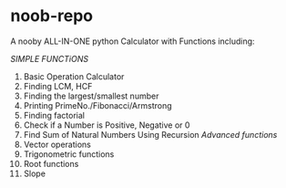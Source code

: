 # noob-repo
A nooby ALL-IN-ONE python Calculator with
Functions including:

*SIMPLE FUNCTiONS*
1. Basic Operation Calculator
2. Finding LCM, HCF
3. Finding the largest/smallest number
4. Printing PrimeNo./Fibonacci/Armstrong
5. Finding factorial
6. Check if a Number is Positive, Negative or 0
7. Find Sum of Natural Numbers Using Recursion
*Advanced functions*
1. Vector operations
2. Trigonometric functions
3. Root functions
4. Slope
